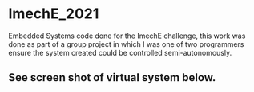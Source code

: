 # ImechE_2021
Embedded Systems code done for the ImechE challenge, this work was done as part of a group project in which I was one of two programmers ensure the system created could be controlled semi-autonomously.

## See screen shot of virtual system below. 


